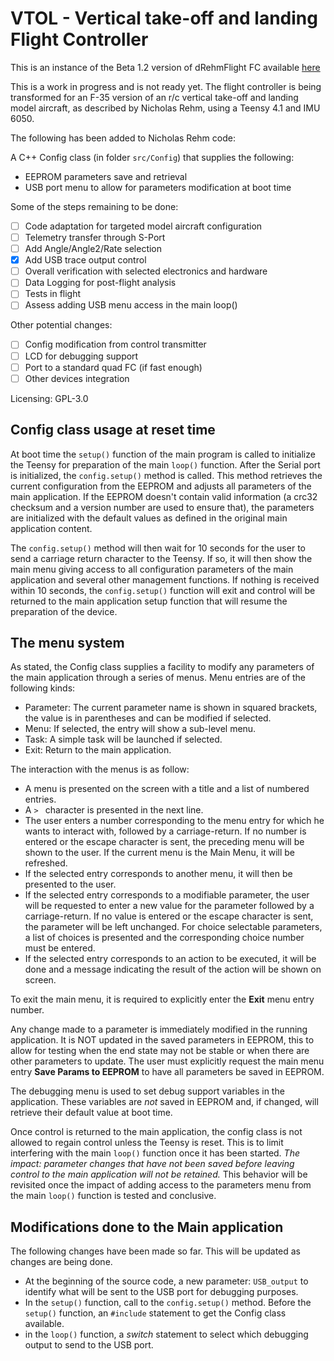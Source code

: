 # VTOL - Vertical take-off and landing Flight Controller

This is an instance of the Beta 1.2 version of dRehmFlight FC available [here](https://github.com/nickrehm/dRehmFlight)

This is a work in progress and is not ready yet. The flight controller is being transformed for an F-35 version of an r/c vertical take-off and landing model aircraft, as described by Nicholas Rehm, using a Teensy 4.1 and IMU 6050.

The following has been added to Nicholas Rehm code:

A C++ Config class (in folder `src/Config`) that supplies the following:

- EEPROM parameters save and retrieval
- USB port menu to allow for parameters modification at boot time

Some of the steps remaining to be done:

- [ ] Code adaptation for targeted model aircraft configuration
- [ ] Telemetry transfer through S-Port
- [ ] Add Angle/Angle2/Rate selection
- [x] Add USB trace output control
- [ ] Overall verification with selected electronics and hardware
- [ ] Data Logging for post-flight analysis
- [ ] Tests in flight
- [ ] Assess adding USB menu access in the main loop()

Other potential changes:

- [ ] Config modification from control transmitter
- [ ] LCD for debugging support
- [ ] Port to a standard quad FC (if fast enough)
- [ ] Other devices integration

Licensing: GPL-3.0

## Config class usage at reset time

At boot time the `setup()` function of the main program is called to initialize the Teensy for preparation of the main `loop()` function. After the Serial port is initialized, the `config.setup()` method is called. This method retrieves the current configuration from the EEPROM and adjusts all parameters of the main application. If the EEPROM doesn't contain valid information (a crc32 checksum and a version number are used to ensure that), the parameters are initialized with the default values as defined in the original main application content.

The `config.setup()` method will then wait for 10 seconds for the user to send a carriage return character to the Teensy. If so, it will then show the main menu giving access to all configuration parameters of the main application and several other management functions. If nothing is received within 10 seconds, the `config.setup()` function will exit and control will be returned to the main application setup function that will resume the preparation of the device.

## The menu system

As stated, the Config class supplies a facility to modify any parameters of the main application through a series of menus. Menu entries are of the following kinds:

- Parameter: The current parameter name is shown in squared brackets, the value is in parentheses and can be modified if selected.
- Menu: If selected, the entry will show a sub-level menu.
- Task: A simple task will be launched if selected.
- Exit: Return to the main application.

The interaction with the menus is as follow:

- A menu is presented on the screen with a title and a list of numbered entries.
- A `> ` character is presented in the next line.
- The user enters a number corresponding to the menu entry for which he wants to interact with, followed by a carriage-return. If no number is entered or the escape character is sent, the preceding menu will be shown to the user. If the current menu is the Main Menu, it will be refreshed.
- If the selected entry corresponds to another menu, it will then be presented to the user.
- If the selected entry corresponds to a modifiable parameter, the user will be requested to enter a new value for the parameter followed by a carriage-return. If no value is entered or the escape character is sent, the parameter will be left unchanged. For choice selectable parameters, a list of choices is presented and the corresponding choice number must be entered.
- If the selected entry corresponds to an action to be executed, it will be done and a message indicating the result of the action will be shown on screen.

To exit the main menu, it is required to explicitly enter the **Exit** menu entry number. 

Any change made to a parameter is immediately modified in the running application. It is NOT updated in the saved parameters in EEPROM, this to allow for testing when the end state may not be stable or when there are other parameters to update. The user must explicitly request the main menu entry **Save Params to EEPROM** to have all parameters be saved in EEPROM.

The debugging menu is used to set debug support variables in the application. These variables are *not* saved in EEPROM and, if changed, will retrieve their default value at boot time.

Once control is returned to the main application, the config class is not allowed to regain control unless the Teensy is reset. This is to limit interfering with the main `loop()` function once it has been started. *The impact: parameter changes that have not been saved before leaving control to the main application will not be retained.* This behavior will be revisited once the impact of adding access to the parameters menu from the main `loop()` function is tested and conclusive.

## Modifications done to the Main application

The following changes have been made so far. This will be updated as changes are being done.

- At the beginning of the source code, a new parameter: `USB_output` to identify what will be sent to the USB port for debugging purposes.
- In the `setup()` function, call to the `config.setup()` method. Before the `setup()` function, an `#include` statement to get the Config class available.
- in the `loop()` function, a *switch* statement to select which debugging output to send to the USB port.
